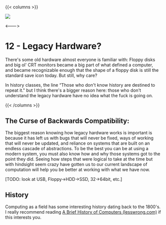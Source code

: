 #####

<script>
    document.getElementById("hardwareMenu").open = true;
</script>

{{< columns >}}

![](/eng/legacy.webp)

<--->

# 12 - Legacy Hardware?

There's some old hardware almost everyone is familiar with: Floppy disks and big ol' CRT monitors became a big part of what defined a computer, and became recognizable enough that the shape of a floppy disk is still the standard save icon today. But still, why care?

In history classes, the line “Those who don't know history are destined to repeat it." but I think there's a bigger reason here: those who don't understand the legacy hardware have no idea what the fuck is going on.

{{< /columns >}}

## The Curse of Backwards Compatibility:

The biggest reason knowing how legacy hardware works is important is because it has left us with bugs that will never be fixed, ways of working that will never be updated, and reliance on systems that are built on an endless cascade of abstractions. To be the best you can be at using a modern system, you must also know how and why those systems got to the point they did. Seeing how steps that were logical to take at the time but with hindsight seem crazy have gotten us to our current landscape of computation will help you be better at working with what we have now. 

[TODO: look at USB, Floppy→HDD→SSD, 32→64bit, etc.]

<!---

[TODO] Parallel, Serial, Tape, CD, gameport, C64, BIOS, floppy data storage tracks, 

--->

## History

Computing as a field has some interesting history dating back to the 1800's. I really recommend reading [A Brief History of Computers (lesswrong.com)](https://www.lesswrong.com/posts/vfRpzyGsikujm9ujj/a-brief-history-of-computers) if this interests you.

